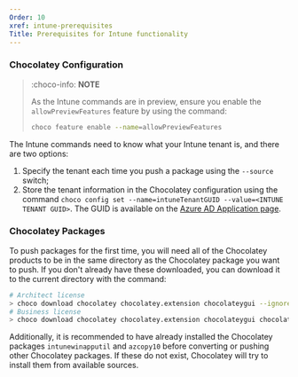 ```yaml
---
Order: 10
xref: intune-prerequisites
Title: Prerequisites for Intune functionality
---
```


<?! Include "../../../shared/intune-note.txt" /?>

### Chocolatey Configuration

> :choco-info: **NOTE**
>
> As the Intune commands are in preview, ensure you enable the `allowPreviewFeatures` feature by using the command:
>
> ~~~sh
> choco feature enable --name=allowPreviewFeatures
> ~~~

The Intune commands need to know what your Intune tenant is, and there are two options:

1. Specify the tenant each time you push a package using the `--source` switch;
2. Store the tenant information in the Chocolatey configuration using the command `choco config set --name=intuneTenantGUID --value=<INTUNE TENANT GUID>`. The GUID is available on the [Azure AD Application page](https://aad.portal.azure.com/).

### Chocolatey Packages

To push packages for the first time, you will need all of the Chocolatey products to be in the same directory as the Chocolatey package you want to push. If you don't already have these downloaded, you can download it to the current directory with the command:

~~~sh
# Architect license
> choco download chocolatey chocolatey.extension chocolateygui --ignore-dependencies
# Business license
> choco download chocolatey chocolatey.extension chocolateygui chocolateygui.extension chocolatey-agent --ignore-dependencies
~~~

Additionally, it is recommended to have already installed the Chocolatey packages `intunewinapputil` and `azcopy10` before converting or pushing other Chocolatey packages. If these do not exist, Chocolatey will try to install them from available sources.
